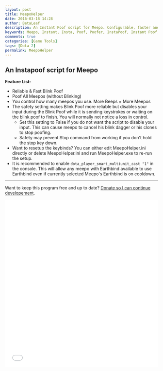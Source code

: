 ```yaml
---
layout: post
title: MeepoHelper
date: 2016-03-18 14:28
author: BetaLeaf
description: An Instant Poof script for Meepo. Configurable, faster and reliable.
keywords: Meepo, Instant, Insta, Poof, Poofer, InstaPoof, Instant Poof, Meepo Instant Poof, Meepo InstaPoof
comments: true
categories: [Game Tools]
tags: [Dota 2]
permalink: MeepoHelper
---
```

## An Instapoof script for Meepo  

**Feature List:**  

  * Reliable & Fast Blink Poof  
  * Poof All Meepos (without Blinking)  
  * You control how many meepos you use. More Beeps = More Meepos  
  * The safety setting makes Blink Poof more reliable but disables your input during the Blink Poof while it is sending keystrokes or waiting on the blink poof to finish. You will normally not notice a loss in control.  
    * Set this setting to False if you do not want the script to disable your input. This can cause meepo to cancel his blink dagger or his clones to stop poofing.  
    * Safety may prevent Stop command from working if you don't hold the stop key down.
  * Want to resetup the keybinds? You can either edit MeepoHelper.ini directly or delete MeepoHelper.ini and run MeepoHelper.exe to re-run the setup.  
  * It is recommended to enable ```dota_player_smart_multiunit_cast "1"``` in the console. This will allow any meepo with Earthbind available to use Earthbind even if currently selected Meepo's Earthbind is on cooldown.
  
---  

Want to keep this program free and up to date? [Donate so I can continue developement](https://shop.betaleaf.net/item/donate).  

<iframe src="{{ site.url }}/stats.html?username=BetaLeaf&repository=meepohelper" width="100%" height="550px" frameborder="0"></iframe>  


